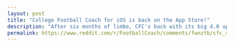 ```yaml
---
layout: post
title: "College Football Coach for iOS is back on the App Store!"
description: "After six months of limbo, CFC's back with its big 4.0 update!"
permalink: https://www.reddit.com/r/FootballCoach/comments/fwnztb/cfc_40_update_part_ii/
---
```

